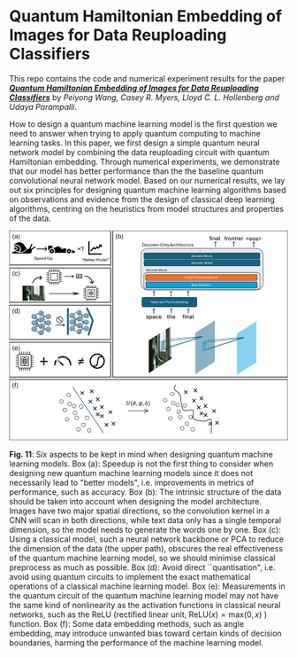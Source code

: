 # Quantum Hamiltonian Embedding of Images for Data Reuploading Classifiers

This repo contains the code and numerical experiment results for the paper 
[***Quantum Hamiltonian Embedding of Images for Data  Reuploading Classifiers***]() by *Peiyong Wang, Casey R. Myers, Lloyd C. L. Hollenberg and Udaya Parampalli*. 

How to design a quantum machine learning model is the first question we need to answer when trying to apply quantum computing to machine learning tasks. In this paper, we first design a simple quantum neural network model by combining the data reuploading circuit with quantum Hamiltonian embedding. Through numerical experiments, we demonstrate that our model has better performance than the the baseline quantum convolutional neural network model. Based on our numerical results, we lay out six principles for designing quantum machine learning algorithms based on observations and evidence from the design of classical deep learning algorithms, centring on the heuristics from model structures and properties of the data.


![](Picture1.png)

**Fig. 11**: Six aspects to be kept in mind when designing quantum machine learning models. Box (a): Speedup is not the first thing to consider when designing new quantum machine learning models since it does not necessarily lead to "better models", i.e. improvements in metrics of performance, such as accuracy. Box (b): The intrinsic structure of the data should be taken into account when designing the model architecture. Images have two major spatial directions, so the convolution kernel in a CNN will scan in both directions, while text data only has a single temporal dimension, so the model needs to generate the words one by one. Box (c): Using a classical model, such a neural network backbone or PCA to reduce the dimension of the data (the upper path), obscures the real effectiveness of the quantum machine learning model, so we should minimise classical preprocess as much as possible. Box (d): Avoid direct ``quantisation", i.e. avoid using quantum circuits to implement the exact mathematical operations of a classical machine learning model. Box (e): Measurements in the quantum circuit of the quantum machine learning model may not have the same kind of nonlinearity as the activation functions in classical neural networks, such as the ReLU (rectified linear unit, $\text{ReLU}(x) = \text{max}(0, x)$ ) function. Box (f): Some data embedding methods, such as angle embedding, may introduce unwanted bias toward certain kinds of decision boundaries, harming the performance of the machine learning model.
